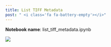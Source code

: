 ```yaml
---
title: List TIFF Metadata
post: " <i class='fa fa-battery-empty'></i>"
---
```


**Notebook name**: list_tiff_metadata.ipynb

<img src='/images/comingsoon.png' />